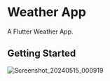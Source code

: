 # Weather App

A Flutter Weather App.

## Getting Started

![Screenshot_20240515_000919](https://github.com/yusufgorkem/flutterWeatherApp/assets/111344082/1b6df413-9e4b-4f1e-b6b5-f2b857289b65)

